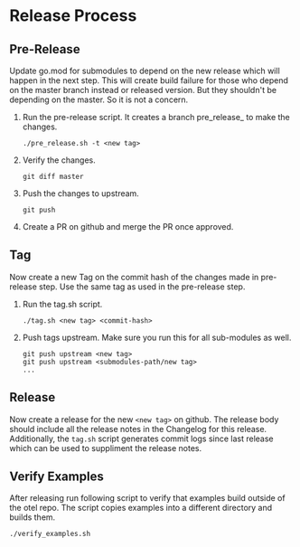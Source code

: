 # Release Process

## Pre-Release
Update go.mod for submodules to depend on the new release which will happen
in the next step. This will create build failure for those who depend
on the master branch instead or released version. But they shouldn't be
depending on the master. So it is not a concern.

1. Run the pre-release script. It creates a branch pre_release_<tag> to make the changes.

    ```
    ./pre_release.sh -t <new tag>
    ```

2. Verify the changes.

    ```
    git diff master
    ```

3. Push the changes to upstream.

    ```
    git push
    ```

4. Create a PR on github and merge the PR once approved.


## Tag
Now create a new Tag on the commit hash of the changes made in pre-release step.
Use the same tag as used in the pre-release step.

1. Run the tag.sh script.

    ```
    ./tag.sh <new tag> <commit-hash>
    ```

2. Push tags upstream. Make sure you run this for all sub-modules as well.

    ```
    git push upstream <new tag>
    git push upstream <submodules-path/new tag>
    ...
    ```

## Release
Now create a release for the new `<new tag>` on github.
The release body should include all the release notes in the Changelog for this release.
Additionally, the `tag.sh` script generates commit logs since last release which can be used to suppliment the release notes.

## Verify Examples
After releasing run following script to verify that examples build outside of the otel repo.
The script copies examples into a different directory and builds them.

```
./verify_examples.sh
```

